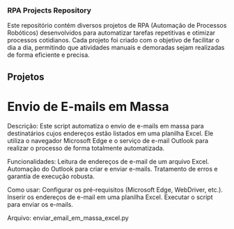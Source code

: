 ### RPA Projects Repository ###
Este repositório contém diversos projetos de RPA (Automação de Processos Robóticos) desenvolvidos para automatizar tarefas repetitivas e otimizar processos cotidianos. Cada projeto foi criado com o objetivo de facilitar o dia a dia, permitindo que atividades manuais e demoradas sejam realizadas de forma eficiente e precisa.

## Projetos ##

# Envio de E-mails em Massa #
Descrição:
Este script automatiza o envio de e-mails em massa para destinatários cujos endereços estão listados em uma planilha Excel. Ele utiliza o navegador Microsoft Edge e o serviço de e-mail Outlook para realizar o processo de forma totalmente automatizada.

Funcionalidades:
Leitura de endereços de e-mail de um arquivo Excel.
Automação do Outlook para criar e enviar e-mails.
Tratamento de erros e garantia de execução robusta.

Como usar:
Configurar os pré-requisitos (Microsoft Edge, WebDriver, etc.).
Inserir os endereços de e-mail em uma planilha Excel.
Executar o script para enviar os e-mails.

Arquivo:
enviar_email_em_massa_excel.py
